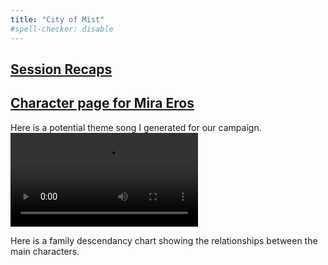 ```yaml
---
title: "City of Mist"
#spell-checker: disable
---
```

<style>
video{
    width:initial;
}
</style>
## [Session Recaps](CoM/recaps/)

## [Character page for Mira Eros](Mira)

Here is a potential theme song I generated for our campaign.
![](SonsOfCatalina.mp4)

Here is a family descendancy chart showing the relationships between the main characters. 
<!-- ![](Catalina.jpg) -->